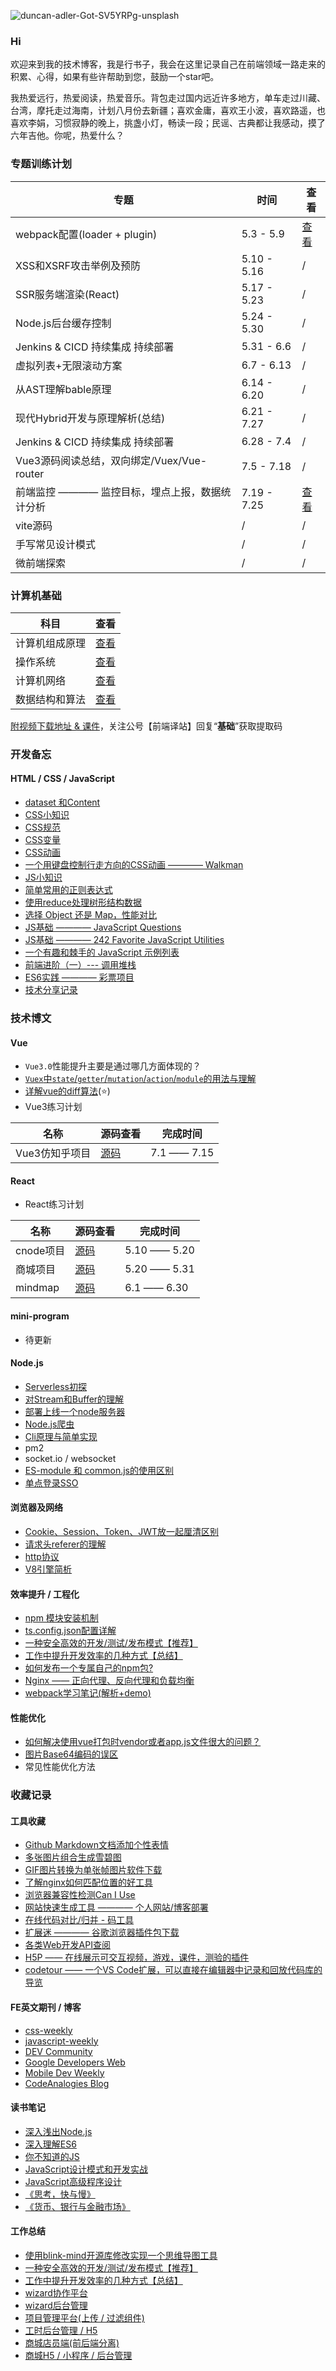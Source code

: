![duncan-adler-Got-SV5YRPg-unsplash](https://user-images.githubusercontent.com/23453305/116666951-2b50ba00-a9ce-11eb-82d1-dc3e07ec50dd.jpg)

### Hi

欢迎来到我的技术博客，我是行书子，我会在这里记录自己在前端领域一路走来的积累、心得，如果有些许帮助到您，鼓励一个star吧。

我热爱远行，热爱阅读，热爱音乐。背包走过国内远近许多地方，单车走过川藏、台湾，摩托走过海南，计划八月份去新疆；喜欢金庸，喜欢王小波，喜欢路遥，也喜欢李娟，习惯寂静的晚上，挑盏小灯，畅读一段；民谣、古典都让我感动，摸了六年吉他。你呢，热爱什么？


### 专题训练计划

| 专题  | 时间 | 查看 |
| ---- |   ----   |   ---- |
| webpack配置(loader + plugin)                            | 5.3 - 5.9 |[查看](https://github.com/xszi/blog/issues/27) |
| XSS和XSRF攻击举例及预防                                  | 5.10 - 5.16 | /                                           |
| SSR服务端渲染(React)                                     | 5.17 - 5.23 | /                                          |
| Node.js后台缓存控制                                      | 5.24 - 5.30 | /                                          |
| Jenkins & CICD 持续集成 持续部署                         | 5.31 - 6.6 | /                                           |
| 虚拟列表+无限滚动方案                                     | 6.7 - 6.13 | /                                           |
| 从AST理解bable原理                                       | 6.14 - 6.20 | /                                          |
| 现代Hybrid开发与原理解析(总结)                            | 6.21 - 7.27 | /                                          |
| Jenkins & CICD 持续集成 持续部署                         | 6.28 - 7.4 | /                                            |
| Vue3源码阅读总结，双向绑定/Vuex/Vue-router                | 7.5 - 7.18 | /                                            |
| 前端监控 ———— 监控目标，埋点上报，数据统计分析             | 7.19 - 7.25 |[查看](https://github.com/xszi/blog/issues/28) |
| vite源码                                                | / | / |
| 手写常见设计模式                                         | / | / |
| 微前端探索                                              | / | / |


### 计算机基础


| 科目   | 查看 |
| ----   |   ---- |
| 计算机组成原理 | [查看](https://github.com/xszi/docs/issues/42)          |
| 操作系统       | [查看](https://github.com/xszi/docs/issues/42)          |
| 计算机网络     | [查看](https://github.com/xszi/docs/issues/42)          |
| 数据结构和算法 | [查看](https://github.com/xszi/fe-interview/tree/master) |

[附视频下载地址 & 课件](https://pan.baidu.com/s/1CYFawmoFsSQtLoR_CPBJrg)，关注公号【前端译站】回复“**基础**”获取提取码


### 开发备忘

#### HTML / CSS / JavaScript

* [dataset 和Content](https://github.com/xszi/docs/issues/16)
* [CSS小知识](https://github.com/xszi/docs/issues/6)
* [CSS规范](https://github.com/xszi/docs/issues/33)
* [CSS变量](https://github.com/xszi/docs/issues/34)
* [CSS动画](https://github.com/xszi/docs/issues/36)
* [一个用键盘控制行走方向的CSS动画 ———— Walkman](https://github.com/xszi/html-css-js/blob/master/src/views/walkMan/index.html)
* [JS小知识](https://github.com/xszi/docs/issues/31)
* [简单常用的正则表达式](https://github.com/xszi/docs/issues/43)
* [使用reduce处理树形结构数据](https://github.com/xszi/docs/issues/39)
* [选择 Object 还是 Map，性能对比](https://github.com/xszi/docs/issues/35)
* [JS基础 ———— JavaScript Questions](https://github.com/lydiahallie/javascript-questions#readme)
* [JS基础 ———— 242 Favorite JavaScript Utilities](https://1loc.dev/)
* [一个有趣和棘手的 JavaScript 示例列表](https://github.com/denysdovhan/wtfjs/blob/master/README-zh-cn.md)
* [前端进阶（一）--- 调用堆栈](https://juejin.im/post/5bfb4af1e51d4574b133d1e3)
* [ES6实践 ———— 彩票项目](https://github.com/xszi/ES6-lottery)
* [技术分享记录](https://github.com/xszi/blog/issues/7)

### 技术博文

#### Vue

* `Vue3.0`性能提升主要是通过哪几方面体现的？
* [`Vuex`中`state`/`getter`/`mutation`/`action`/`module`的用法与理解](https://github.com/xszi/blog/issues/25)
* [详解vue的diff算法](https://www.cnblogs.com/wind-lanyan/p/9061684.html)(:star:)
* Vue3练习计划

| 名称   | 源码查看 | 完成时间 |
| ----   |   ----  | ----    |
| Vue3仿知乎项目 | [源码](https://github.com/xszi/docs/issues/42)          | 7.1 —— 7.15 |

#### React

* React练习计划

| 名称   | 源码查看 | 完成时间 |
| ----   |   ----  | ----    |
| cnode项目 | [源码](https://github.com/xszi/docs/issues/42)          | 5.10 —— 5.20 |
| 商城项目 | [源码](https://github.com/xszi/docs/issues/42)          | 5.20 —— 5.31 |
| mindmap | [源码](https://github.com/xszi/docs/issues/42)          | 6.1 —— 6.30  |

#### mini-program

* 待更新

#### Node.js

* [Serverless初探](https://github.com/xszi/blog/issues/26)
* [对Stream和Buffer的理解](https://github.com/xszi/blog/issues/5)
* [部署上线一个node服务器](https://juejin.im/post/6844904002732343304)
* [Node.js爬虫](https://github.com/xszi/node/issues/19)
* [Cli原理与简单实现](https://github.com/xszi/blog/issues/32)</br>
* pm2
* socket.io / websocket
* [ES-module 和 common.js的使用区别](https://github.com/xszi/docs/issues/47)
* [单点登录SSO](https://github.com/xszi/docs/issues/48)

#### 浏览器及网络

* [Cookie、Session、Token、JWT放一起厘清区别](https://github.com/xszi/blog/issues/24)
* [请求头referer的理解](https://github.com/xszi/blog/issues/3)
* [http协议](https://github.com/xszi/node/issues/13)
* [V8引擎简析](https://juejin.im/post/5e0d40326fb9a0483e475543)

#### 效率提升 / 工程化

* [npm 模块安装机制](https://github.com/xszi/docs/issues/37)
* [ts.config.json配置详解](https://github.com/xszi/blog/issues/17)
* [一种安全高效的开发/测试/发布模式【推荐】](https://github.com/xszi/blog/issues/17)
* [工作中提升开发效率的几种方式【总结】](https://github.com/xszi/docs/issues/41)
* [如何发布一个专属自己的npm包?](https://github.com/xszi/blog/issues/18)
* [Nginx —— 正向代理、反向代理和负载均衡](https://github.com/xszi/node/issues/12)
* [webpack学习笔记(解析+demo)](https://github.com/xszi/webpack-demo)

#### 性能优化

* [如何解决使用vue打包时vendor或者app.js文件很大的问题？](https://github.com/xszi/blog/issues/29)
* [图片Base64编码的误区](https://github.com/xszi/blog/issues/2)
* 常见性能优化方法

### 收藏记录

#### 工具收藏

* [Github Markdown文档添加个性表情](https://www.webfx.com/tools/emoji-cheat-sheet/)
* [多张图片组合生成雪碧图](https://www.toptal.com/developers/css/sprite-generator)
* [GIF图片转换为单张帧图片软件下载](https://github.com/xszi/docs/blob/master/GIFFrame.exe)
* [了解nginx如何匹配位置的好工具](https://nginx.viraptor.info/)
* [浏览器兼容性检测Can I Use](https://caniuse.com/)
* [网站快速生成工具 ———— 个人网站/博客部署](https://jamstack.org/generators/)
* [在线代码对比/归并 - 码工具](https://www.matools.com/compare)
* [扩展迷 ———— 谷歌浏览器插件包下载](https://www.extfans.com/)
* [各类Web开发API查阅](https://devdocs.io/)
* [H5P —— 在线展示可交互视频，游戏，课件，测验的插件](https://h5p.org/)
* [codetour —— 一个VS Code扩展，可以直接在编辑器中记录和回放代码库的导览](https://github.com/microsoft/codetour)

#### FE英文期刊 / 博客

* [css-weekly](https://css-weekly.com/archives/)
* [javascript-weekly](https://javascriptweekly.com/issues/520)
* [DEV Community](https://dev.to/aemiej/nginx-concepts-i-wish-i-knew-years-ago-23o0)
* [Google Developers Web](https://developers.google.com/web/)
* [Mobile Dev Weekly](https://mobiledevweekly.com/issues)
* [CodeAnalogies Blog](https://blog.codeanalogies.com/)

#### 读书笔记

* [深入浅出Node.js](https://github.com/xszi/node-note)
* [深入理解ES6](https://github.com/xszi/ES6)
* [你不知道的JS](https://github.com/xszi/you-dont-kown-js)
* [JavaScript设计模式和开发实战](https://github.com/xszi/js-design-mode)
* [JavaScript高级程序设计](https://github.com/xszi/js-advanced)
* [《思考，快与慢》](https://github.com/xszi/blog/issues/4)
* [《货币、银行与金融市场》](https://github.com/xszi/blog/issues/8)

#### 工作总结

* [使用blink-mind开源库修改实现一个思维导图工具](https://github.com/xszi/docs/issues/38)
* [一种安全高效的开发/测试/发布模式【推荐】](https://github.com/xszi/blog/issues/17)
* [工作中提升开发效率的几种方式【总结】](https://github.com/xszi/docs/issues/41)
* [wizard协作平台](https://github.com/xszi/blog/issues/11)
* [wizard后台管理](https://github.com/xszi/blog/issues/23)
* [项目管理平台(上传 / 过滤组件)](https://github.com/xszi/blog/issues/20)
* [工时后台管理 / H5](https://github.com/xszi/blog/issues/21)
* [商城店员端(前后端分离)](https://github.com/xszi/blog/blob/master/work/clerk.md)
* [商城H5 / 小程序 / 后台管理](https://github.com/xszi/blog/)

